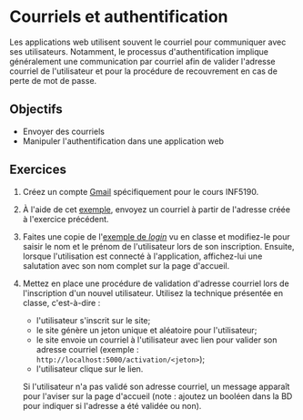 Courriels et authentification
=============================

Les applications web utilisent souvent le courriel pour communiquer avec ses
utilisateurs. Notamment, le processus d'authentification implique généralement
une communication par courriel afin de valider l'adresse courriel de
l'utilisateur et pour la procédure de recouvrement en cas de perte de mot de
passe.

Objectifs
---------

* Envoyer des courriels
* Manipuler l'authentification dans une application web

Exercices
---------

1. Créez un compte [Gmail](https://www.google.com/gmail/) spécifiquement pour le
   cours INF5190.

2. À l'aide de cet [exemple](https://github.com/jacquesberger/exemplesINF5190/blob/master/email/gmail.py),
   envoyez un courriel à partir de l'adresse créée à l'exercice précédent.

3. Faites une copie de l'[exemple de _login_](https://github.com/jacquesberger/exemplesINF5190/tree/master/Flask/login) vu en classe
   et modifiez-le pour saisir le nom et le prénom de l'utilisateur lors de son
   inscription. Ensuite, lorsque l'utilisation est connecté à l'application,
   affichez-lui une salutation avec son nom complet sur la page d'accueil.

4. Mettez en place une procédure de validation d'adresse courriel lors de
   l'inscription d'un nouvel utilisateur. Utilisez la technique présentée en
   classe, c'est-à-dire :
   * l'utilisateur s'inscrit sur le site;
   * le site génère un jeton unique et aléatoire pour l'utilisateur;
   * le site envoie un courriel à l'utilisateur avec lien pour valider son
     adresse courriel (exemple :
     `http://localhost:5000/activation/<jeton>`);
   * l'utilisateur clique sur le lien.

   Si l'utilisateur n'a pas validé son adresse courriel, un message apparaît
   pour l'aviser sur la page d'accueil (note : ajoutez un booléen dans la BD
   pour indiquer si l'adresse a été validée ou non).

